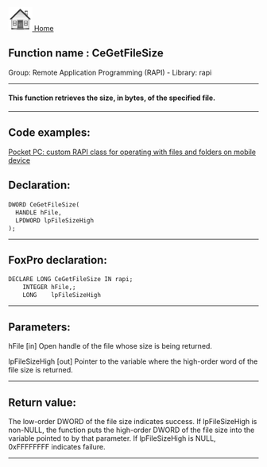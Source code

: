 [<img src="../../images/home.png"> Home ](https://github.com/VFPX/Win32API)  

## Function name : CeGetFileSize
Group: Remote Application Programming (RAPI) - Library: rapi    
***  


#### This function retrieves the size, in bytes, of the specified file.
***  


## Code examples:
[Pocket PC: custom RAPI class for operating with files and folders on mobile device](../../samples/sample_448.md)  

## Declaration:
```foxpro  
DWORD CeGetFileSize(
  HANDLE hFile,
  LPDWORD lpFileSizeHigh
);  
```  
***  


## FoxPro declaration:
```foxpro  
DECLARE LONG CeGetFileSize IN rapi;
	INTEGER hFile,;
	LONG    lpFileSizeHigh  
```  
***  


## Parameters:
hFile 
[in] Open handle of the file whose size is being returned.

lpFileSizeHigh 
[out] Pointer to the variable where the high-order word of the file size is returned.  
***  


## Return value:
The low-order DWORD of the file size indicates success. If lpFileSizeHigh is non-NULL, the function puts the high-order DWORD of the file size into the variable pointed to by that parameter. If lpFileSizeHigh is NULL, 0xFFFFFFFF indicates failure.  
***  

